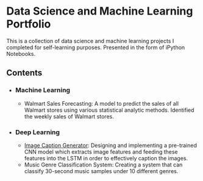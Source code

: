# Data Science and Machine Learning Portfolio

This is a collection of data science and machine learning projects I completed for self-learning purposes. Presented in the form of iPython Notebooks.
## Contents
  - ### Machine Learning
      - Walmart Sales Forecasting: A model to predict the sales of all Walmart stores using various statistical analytic methods. Identified the weekly sales of Walmart stores.
  - ### Deep Learning
      - [Image Caption Generator](https://github.com/sogofunmi/data-science-and-machine-learning-portfolio/blob/master/Image%20Caption%20Generator.ipynb): Designing and implementing a pre-trained CNN model which extracts image features and feeding these features into the LSTM in order to effectively caption the images.   
      - Music Genre Classification System: Creating a system that can classify 30-second music samples under 10 different genres. 
